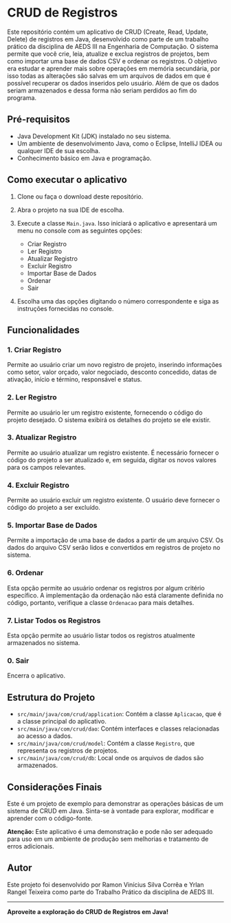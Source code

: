 # CRUD de Registros

Este repositório contém um aplicativo de CRUD (Create, Read, Update, Delete) de registros em Java, desenvolvido como parte de um trabalho prático da disciplina de AEDS III na Engenharia de Computação. O sistema permite que você crie, leia, atualize e exclua registros de projetos, bem como importar uma base de dados CSV e ordenar os registros. O objetivo era estudar e aprender mais sobre operações em memória secundária, por isso todas as alterações são salvas em um arquivos de dados em que é possível recuperar os dados inseridos pelo usuário. Além de que os dados seriam armazenados e dessa forma não seriam perdidos ao fim do programa.

## Pré-requisitos

- Java Development Kit (JDK) instalado no seu sistema.
- Um ambiente de desenvolvimento Java, como o Eclipse, IntelliJ IDEA ou qualquer IDE de sua escolha.
- Conhecimento básico em Java e programação.

## Como executar o aplicativo

1. Clone ou faça o download deste repositório.

2. Abra o projeto na sua IDE de escolha.

3. Execute a classe `Main.java`. Isso iniciará o aplicativo e apresentará um menu no console com as seguintes opções:

   - Criar Registro
   - Ler Registro
   - Atualizar Registro
   - Excluir Registro
   - Importar Base de Dados
   - Ordenar
   - Sair

4. Escolha uma das opções digitando o número correspondente e siga as instruções fornecidas no console.

## Funcionalidades

### 1. Criar Registro

Permite ao usuário criar um novo registro de projeto, inserindo informações como setor, valor orçado, valor negociado, desconto concedido, datas de ativação, início e término, responsável e status.

### 2. Ler Registro

Permite ao usuário ler um registro existente, fornecendo o código do projeto desejado. O sistema exibirá os detalhes do projeto se ele existir.

### 3. Atualizar Registro

Permite ao usuário atualizar um registro existente. É necessário fornecer o código do projeto a ser atualizado e, em seguida, digitar os novos valores para os campos relevantes.

### 4. Excluir Registro

Permite ao usuário excluir um registro existente. O usuário deve fornecer o código do projeto a ser excluído.

### 5. Importar Base de Dados

Permite a importação de uma base de dados a partir de um arquivo CSV. Os dados do arquivo CSV serão lidos e convertidos em registros de projeto no sistema.

### 6. Ordenar

Esta opção permite ao usuário ordenar os registros por algum critério específico. A implementação da ordenação não está claramente definida no código, portanto, verifique a classe `Ordenacao` para mais detalhes.

### 7. Listar Todos os Registros

Esta opção permite ao usuário listar todos os registros atualmente armazenados no sistema.

### 0. Sair

Encerra o aplicativo.

## Estrutura do Projeto

- `src/main/java/com/crud/application`: Contém a classe `Aplicacao`, que é a classe principal do aplicativo.
- `src/main/java/com/crud/dao`: Contém interfaces e classes relacionadas ao acesso a dados.
- `src/main/java/com/crud/model`: Contém a classe `Registro`, que representa os registros de projetos.
- `src/main/java/com/crud/db`: Local onde os arquivos de dados são armazenados.

## Considerações Finais

Este é um projeto de exemplo para demonstrar as operações básicas de um sistema de CRUD em Java. Sinta-se à vontade para explorar, modificar e aprender com o código-fonte.

**Atenção:** Este aplicativo é uma demonstração e pode não ser adequado para uso em um ambiente de produção sem melhorias e tratamento de erros adicionais.

## Autor

Este projeto foi desenvolvido por Ramon Vinícius Silva Corrêa e Yrlan Rangel Teixeira como parte do Trabalho Prático da disciplina de AEDS III.

---

**Aproveite a exploração do CRUD de Registros em Java!**
